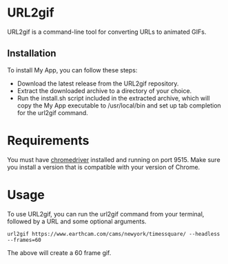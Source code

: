 # URL2gif
URL2gif is a command-line tool for converting URLs to animated GIFs.

## Installation
To install My App, you can follow these steps:

* Download the latest release from the URL2gif repository.
* Extract the downloaded archive to a directory of your choice.
* Run the install.sh script included in the extracted archive, which will copy the My App executable to /usr/local/bin and set up tab completion for the url2gif command.


# Requirements
You must have [chromedriver](https://chromedriver.chromium.org/downloads) installed and running on port 9515.  Make sure you install a version that is compatible with your version of Chrome.

# Usage
To use URL2gif, you can run the url2gif command from your terminal, followed by a URL and some optional arguments.

```
url2gif https://www.earthcam.com/cams/newyork/timessquare/ --headless --frames=60
```

The above will create a 60 frame gif.
